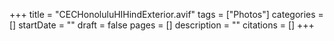 +++
title = "CECHonoluluHIHindExterior.avif"
tags = ["Photos"]
categories = []
startDate = ""
draft = false
pages = []
description = ""
citations = []
+++
